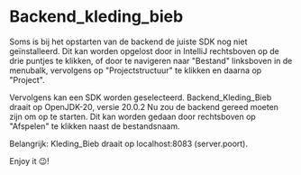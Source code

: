 # Backend_kleding_bieb

Soms is bij het opstarten van de backend de juiste SDK nog niet geïnstalleerd. Dit kan worden opgelost door in IntelliJ rechtsboven op de drie puntjes te klikken, of door te navigeren naar "Bestand" linksboven in de menubalk, vervolgens op "Projectstructuur" te klikken en daarna op "Project".

Vervolgens kan een SDK worden geselecteerd. Backend_Kleding_Bieb draait op OpenJDK-20, versie 20.0.2 Nu zou de backend gereed moeten zijn om op te starten. Dit kan worden gedaan door rechtsboven op "Afspelen" te klikken naast de bestandsnaam.

Belangrijk: Kleding_Bieb draait op localhost:8083 (server.poort).

Enjoy it 😉!
